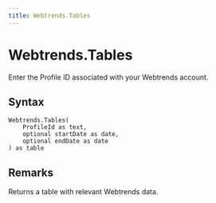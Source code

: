 ```yaml
---
title: Webtrends.Tables
---
```


# Webtrends.Tables


Enter the Profile ID associated with your Webtrends account.


## Syntax

```powerquery
Webtrends.Tables(
    ProfileId as text,
    optional startDate as date,
    optional endDate as date
) as table
```


## Remarks

Returns a table with relevant Webtrends data.


